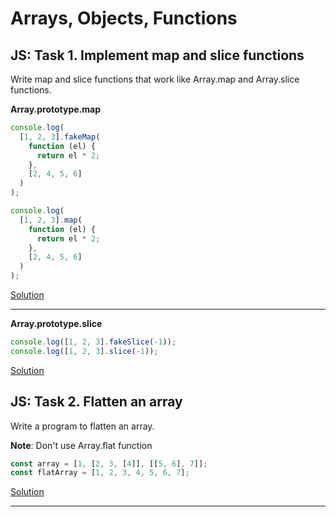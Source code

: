 # Arrays, Objects, Functions

## JS: Task 1. Implement map and slice functions

Write map and slice functions that work like Array.map and Array.slice functions.

**Array.prototype.map**

```js
console.log(
  [1, 2, 3].fakeMap(
    function (el) {
      return el * 2;
    },
    [2, 4, 5, 6]
  )
);

console.log(
  [1, 2, 3].map(
    function (el) {
      return el * 2;
    },
    [2, 4, 5, 6]
  )
);
```

[Solution](./arraysObjectsFunctions/mapAndSliceImplement/fakeMap.js)

---

**Array.prototype.slice**

```js
console.log([1, 2, 3].fakeSlice(-1));
console.log([1, 2, 3].slice(-1));
```

[Solution](./arraysObjectsFunctions/mapAndSliceImplement/fakeSlice.js)

## JS: Task 2. Flatten an array

Write a program to flatten an array.

**Note**: Don't use Array.flat function

```js
const array = [1, [2, 3, [4]], [[5, 6], 7]];
const flatArray = [1, 2, 3, 4, 5, 6, 7];
```

[Solution](./arraysObjectsFunctions/flatImplementation/fakeFlat.js)

---
